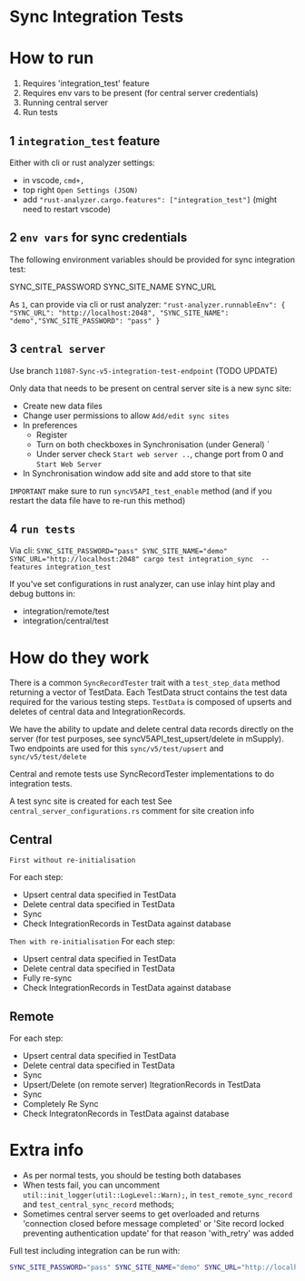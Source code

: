 # Sync Integration Tests

# How to run

1. Requires 'integration_test' feature
2. Requires env vars to be present (for central server credentials)
3. Running central server
4. Run tests

## 1 `integration_test` feature

Either with cli or rust analyzer settings:
* in vscode, `cmd+,`
* top right `Open Settings (JSON)`
* add `"rust-analyzer.cargo.features": ["integration_test"]` (might need to restart vscode)

## 2 `env vars` for sync credentials

The following environment variables should be provided for sync integration test:

SYNC_SITE_PASSWORD
SYNC_SITE_NAME
SYNC_URL

As `1`, can provide via cli or rust analyzer:
`"rust-analyzer.runnableEnv": { "SYNC_URL": "http://localhost:2048", "SYNC_SITE_NAME": "demo","SYNC_SITE_PASSWORD": "pass" }`

## 3 `central server`

Use branch `11087-Sync-v5-integration-test-endpoint` (TODO UPDATE)

Only data that needs to be present on central server site is a new sync site:
* Create new data files
* Change user permissions to allow `Add/edit sync sites`
* In preferences
  * Register
  * Turn on both checkboxes in Synchronisation (under General)
`
  * Under server check `Start web server ..`, change port from 0 and `Start Web Server`
* In Synchronisation window add site and add store to that site

`IMPORTANT` make sure to run `syncV5API_test_enable` method (and if you restart the data file have to re-run this method)

## 4 `run tests` 

Via cli: `SYNC_SITE_PASSWORD="pass" SYNC_SITE_NAME="demo" SYNC_URL="http://localhost:2048" cargo test integration_sync  --features integration_test`

If you've set configurations in rust analyzer, can use inlay hint play and debug buttons in:
* integration/remote/test
* integration/central/test

# How do they work 

There is a common `SyncRecordTester` trait with a `test_step_data` method returning a vector of TestData.
Each TestData struct contains the test data required for the various testing steps.
`TestData` is composed of upserts and deletes of central data and IntegrationRecords. 

We have the ability to update and delete central data records directly on the server (for test purposes, see syncV5API_test_upsert/delete in mSupply). Two endpoints are used for this `sync/v5/test/upsert` and `sync/v5/test/delete`

Central and remote tests use SyncRecordTester implementations to do integration tests.

A test sync site is created for each test 
See `central_server_configurations.rs` comment for site creation info

## Central

`First without re-initialisation`

For each step:
* Upsert central data specified in TestData
* Delete central data specified in TestData
* Sync
* Check IntegrationRecords in TestData against database

`Then with re-initialisation`
For each step:
* Upsert central data specified in TestData
* Delete central data specified in TestData
* Fully re-sync
* Check IntegrationRecords in TestData against database

## Remote

For each step:
* Upsert central data specified in TestData
* Delete central data specified in TestData
* Sync
* Upsert/Delete (on remote server) ItegrationRecords in TestData
* Sync
* Completely Re Sync
* Check IntegratonRecords in TestData against database

# Extra info

* As per normal tests, you should be testing both databases
* When tests fail, you can uncomment `util::init_logger(util::LogLevel::Warn);`, in `test_remote_sync_record` and `test_central_sync_record` methods;
* Sometimes central server seems to get overloaded and returns 'connection closed before message completed' or 'Site record locked preventing authentication update' for that reason 'with_retry' was added

Full test including integration can be run with:
```bash
SYNC_SITE_PASSWORD="pass" SYNC_SITE_NAME="demo" SYNC_URL="http://localhost:2048" cargo test  --features integration_test && SYNC_SITE_PASSWORD="pass" SYNC_SITE_NAME="demo" SYNC_URL="http://localhost:2048" cargo test --features integration_test,postgres 
```
